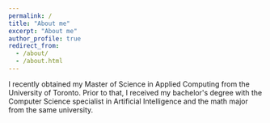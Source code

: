 ```yaml
---
permalink: /
title: "About me"
excerpt: "About me"
author_profile: true
redirect_from: 
  - /about/
  - /about.html
---
```


I recently obtained my Master of Science in Applied Computing from the University of Toronto. Prior to that, I received my bachelor's degree with the Computer Science specialist in Artificial Intelligence and the math major from the same university.
